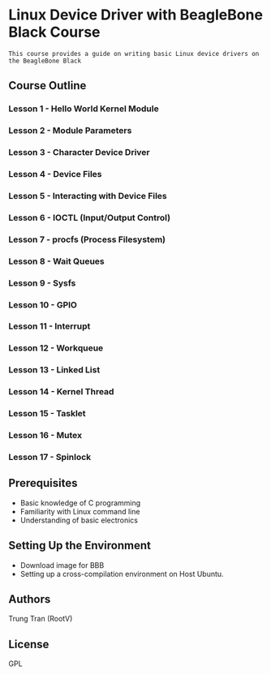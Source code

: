 # Linux Device Driver with BeagleBone Black Course
    This course provides a guide on writing basic Linux device drivers on the BeagleBone Black
## Course Outline
### Lesson 1    - Hello World Kernel Module
### Lesson 2    - Module Parameters
### Lesson 3    - Character Device Driver
### Lesson 4    - Device Files
### Lesson 5    - Interacting with Device Files
### Lesson 6    - IOCTL (Input/Output Control)
### Lesson 7    - procfs (Process Filesystem)
### Lesson 8    - Wait Queues
### Lesson 9    - Sysfs
### Lesson 10   - GPIO
### Lesson 11   - Interrupt
### Lesson 12   - Workqueue
### Lesson 13   - Linked List
### Lesson 14   - Kernel Thread
### Lesson 15   - Tasklet
### Lesson 16   - Mutex
### Lesson 17   - Spinlock
## Prerequisites
- Basic knowledge of C programming
- Familiarity with Linux command line
- Understanding of basic electronics
## Setting Up the Environment
- Download image for BBB
- Setting up a cross-compilation environment on Host Ubuntu.
## Authors
Trung Tran (RootV)
## License
GPL